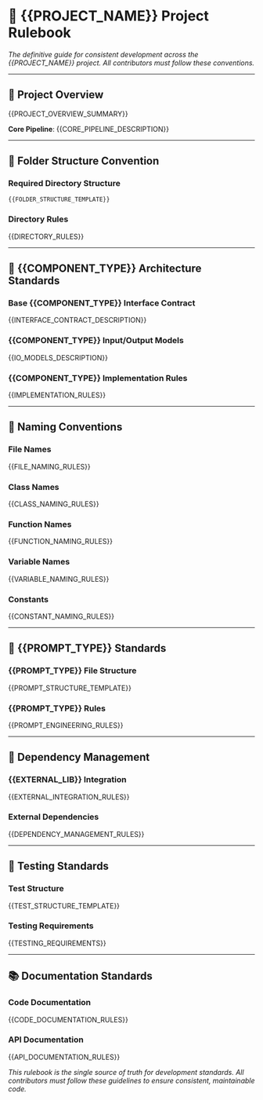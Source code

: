 # 📐 {{PROJECT_NAME}} Project Rulebook

_The definitive guide for consistent development across the {{PROJECT_NAME}} project. All contributors must follow these conventions._

---

## 🎯 Project Overview

{{PROJECT_OVERVIEW_SUMMARY}}

**Core Pipeline**: {{CORE_PIPELINE_DESCRIPTION}}

---

## 📁 Folder Structure Convention

### **Required Directory Structure**

```
{{FOLDER_STRUCTURE_TEMPLATE}}
```

### **Directory Rules**

{{DIRECTORY_RULES}}

---

## 🤖 {{COMPONENT_TYPE}} Architecture Standards

### **Base {{COMPONENT_TYPE}} Interface Contract**

{{INTERFACE_CONTRACT_DESCRIPTION}}

### **{{COMPONENT_TYPE}} Input/Output Models**

{{IO_MODELS_DESCRIPTION}}

### **{{COMPONENT_TYPE}} Implementation Rules**

{{IMPLEMENTATION_RULES}}

---

## 🔧 Naming Conventions

### **File Names**

{{FILE_NAMING_RULES}}

### **Class Names**

{{CLASS_NAMING_RULES}}

### **Function Names**

{{FUNCTION_NAMING_RULES}}

### **Variable Names**

{{VARIABLE_NAMING_RULES}}

### **Constants**

{{CONSTANT_NAMING_RULES}}

---

## 📝 {{PROMPT_TYPE}} Standards

### **{{PROMPT_TYPE}} File Structure**

{{PROMPT_STRUCTURE_TEMPLATE}}

### **{{PROMPT_TYPE}} Rules**

{{PROMPT_ENGINEERING_RULES}}

---

## 🔗 Dependency Management

### **{{EXTERNAL_LIB}} Integration**

{{EXTERNAL_INTEGRATION_RULES}}

### **External Dependencies**

{{DEPENDENCY_MANAGEMENT_RULES}}

---

## 🧪 Testing Standards

### **Test Structure**

{{TEST_STRUCTURE_TEMPLATE}}

### **Testing Requirements**

{{TESTING_REQUIREMENTS}}

---

## 📚 Documentation Standards

### **Code Documentation**

{{CODE_DOCUMENTATION_RULES}}

### **API Documentation**

{{API_DOCUMENTATION_RULES}}

_This rulebook is the single source of truth for development standards. All contributors must follow these guidelines to ensure consistent, maintainable code._

